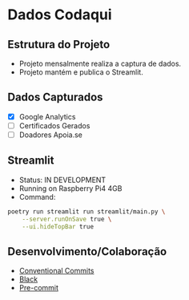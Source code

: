 # Dados Codaqui

## Estrutura do Projeto

- Projeto mensalmente realiza a captura de dados.
- Projeto mantém e publica o Streamlit.

## Dados Capturados

- [X] Google Analytics
- [ ] Certificados Gerados
- [ ] Doadores Apoia.se

## Streamlit

- Status: IN DEVELOPMENT
- Running on Raspberry Pi4 4GB
- Command:
```bash
poetry run streamlit run streamlit/main.py \
    --server.runOnSave true \
    --ui.hideTopBar true
```


## Desenvolvimento/Colaboração

- [Conventional Commits](https://www.conventionalcommits.org/en/v1.0.0/)
- [Black](https://github.com/psf/black)
- [Pre-commit](https://pre-commit.com/)
